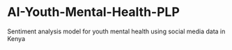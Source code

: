 # AI-Youth-Mental-Health-PLP
Sentiment analysis model for youth mental health using social media data in Kenya
